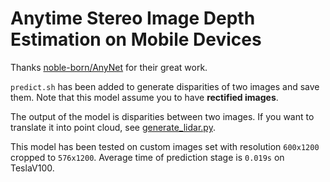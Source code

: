# Anytime Stereo Image Depth Estimation on Mobile Devices
Thanks [noble-born/AnyNet](https://github.com/noble-born/AnyNet) for their great work.

`predict.sh` has been added to generate disparities of two images and save them. Note that this model assume you to have **rectified images**.

The output of the model is disparities between two images. If you want to translate it into point cloud, see [generate_lidar.py](https://github.com/mileyan/pseudo_lidar/blob/master/preprocessing/generate_lidar.py).

This model has been tested on custom images set with resolution `600x1200` cropped to `576x1200`. Average time of prediction stage is `0.019s` on TeslaV100.
